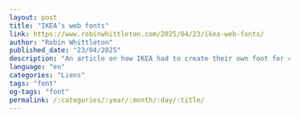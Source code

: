 ```yaml
---
layout: post
title: "IKEA’s web fonts"
link: https://www.robinwhittleton.com/2025/04/23/ikea-web-fonts/
author: "Robin Whittleton"
published_date: "23/04/2025"
description: "An article on how IKEA had to create their own font for certain characters, and how they made it available to the world with performance in mind."
language: "en"
categories: "Liens"
tags: "font"
og-tags: "font"
permalink: /:categories/:year/:month/:day/:title/
---
```


